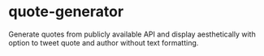 # quote-generator

Generate quotes from publicly available API and display aesthetically with option to tweet quote and author without text formatting.
